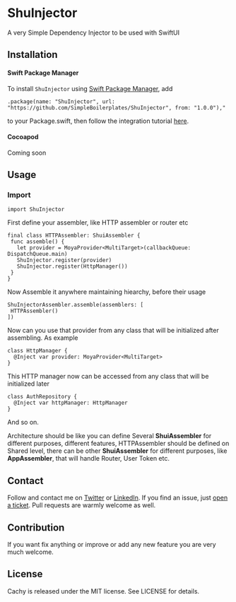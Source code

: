 # ShuInjector
 A very Simple Dependency Injector to be used with SwiftUI
 
 
## Installation

#### Swift Package Manager
To install `ShuInjector` using [Swift Package Manager](https://swift.org/package-manager/), add

`.package(name: "ShuInjector", url: "https://github.com/SimpleBoilerplates/ShuInjector", from: "1.0.0"),"` 

to your Package.swift, then follow the integration tutorial [here](https://swift.org/package-manager#importing-dependencies).

#### Cocoapod
Coming soon


## Usage

### Import

```
import ShuInjector
```

First define your assembler, like HTTP assembler or router etc

```
final class HTTPAssembler: ShuiAssembler {
 func assemble() {
   let provider = MoyaProvider<MultiTarget>(callbackQueue: DispatchQueue.main)
   ShuInjector.register(provider)
   ShuInjector.register(HttpManager())
 }
}
```

Now Assemble it anywhere maintaining hiearchy, before their usage
```
ShuInjectorAssembler.assemble(assemblers: [
 HTTPAssembler()   
])
```

Now can you use that provider from any class that will be initialized after assembling. As example 

```
class HttpManager {
  @Inject var provider: MoyaProvider<MultiTarget>
}
```

This HTTP manager now can be accessed from any class that will be initialized later

```
class AuthRepository {
  @Inject var httpManager: HttpManager
}
```
And so on.

Architecture should be like you can define Several **ShuiAssembler** for different purposes, different features, HTTPAssembler should be defined on Shared level, there can be other **ShuiAssembler** for different purposes, like **AppAssembler**, that will handle Router, User Token etc. 


## Contact

Follow and contact me on [Twitter](https://twitter.com/SameeSadman) or [LinkedIn](https://www.linkedin.com/in/sadmansamee/). If you find an issue, just [open a ticket](https://github.com/SimpleBoilerplates/ShuInjector/issues/new). Pull requests are warmly welcome as well.

## Contribution

If you want fix anything or improve or add any new feature you are very much welcome.

## License

Cachy is released under the MIT license. See LICENSE for details.

